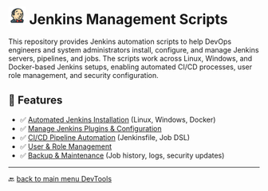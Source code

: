 # <img src="../Assets/pics/icons8-jenkins-48.svg" width="35"> Jenkins Management Scripts

This repository provides Jenkins automation scripts to help DevOps engineers and system administrators install, configure, and manage Jenkins servers, pipelines, and jobs. The scripts work across Linux, Windows, and Docker-based Jenkins setups, enabling automated CI/CD processes, user role management, and security configuration.

## 🚀 Features

- ✅ [Automated Jenkins Installation](./Install/) (Linux, Windows, Docker)
- ✅ [Manage Jenkins Plugins & Configuration](./Manage/)
- ✅ [CI/CD Pipeline Automation](./Perf/) (Jenkinsfile, Job DSL)
- ✅ [User & Role Management](./UAC/)
- ✅ [Backup & Maintenance](./Backup/) (Job history, logs, security updates)

---
🔙 [back to main menu DevTools](../)
